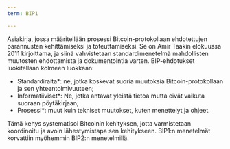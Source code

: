```yaml
---
term: BIP1

---
```

Asiakirja, jossa määritellään prosessi Bitcoin-protokollaan ehdotettujen parannusten kehittämiseksi ja toteuttamiseksi. Se on Amir Taakin elokuussa 2011 kirjoittama, ja siinä vahvistetaan standardimenetelmä mahdollisten muutosten ehdottamista ja dokumentointia varten. BIP-ehdotukset luokitellaan kolmeen luokkaan:


- Standardiraita*: ne, jotka koskevat suoria muutoksia Bitcoin-protokollaan ja sen yhteentoimivuuteen;
- Informatiiviset*: Ne, jotka antavat yleistä tietoa mutta eivät vaikuta suoraan pöytäkirjaan;
- Prosessi*: muut kuin tekniset muutokset, kuten menettelyt ja ohjeet.

Tämä kehys systematisoi Bitcoinin kehityksen, jotta varmistetaan koordinoitu ja avoin lähestymistapa sen kehitykseen. BIP1:n menetelmät korvattiin myöhemmin BIP2:n menetelmillä.